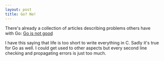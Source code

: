 ```yaml
---
layout: post
title: Go? No!
---
```


There's already a collection of articles describing problems others have with Go: [Go is not good](https://github.com/ksimka/go-is-not-good)

I have this saying that life is too short to write everything in C. Sadly it's true for Go as well. I could get used to other aspects but every second line checking and propagating errors is just too much.
